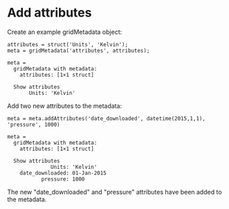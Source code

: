 # Add attributes

Create an example gridMetadata object:

```in
attributes = struct('Units', 'Kelvin');
meta = gridMetadata('attributes', attributes);
```

```out
meta = 
  gridMetadata with metadata:
    attributes: [1×1 struct]

  Show attributes
       Units: 'Kelvin'
```

Add two new attributes to the metadata:

```in
meta = meta.addAttributes('date_downloaded', datetime(2015,1,1), 'pressure', 1000)
```

```out
meta = 
  gridMetadata with metadata:
    attributes: [1×1 struct]

  Show attributes
              Units: 'Kelvin'
    date_downloaded: 01-Jan-2015
           pressure: 1000
```

The new "date_downloaded" and "pressure" attributes have been added to the metadata.
